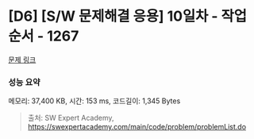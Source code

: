 # [D6] [S/W 문제해결 응용] 10일차 - 작업순서 - 1267 

[문제 링크](https://swexpertacademy.com/main/code/problem/problemDetail.do?contestProbId=AV18TrIqIwUCFAZN) 

### 성능 요약

메모리: 37,400 KB, 시간: 153 ms, 코드길이: 1,345 Bytes



> 출처: SW Expert Academy, https://swexpertacademy.com/main/code/problem/problemList.do